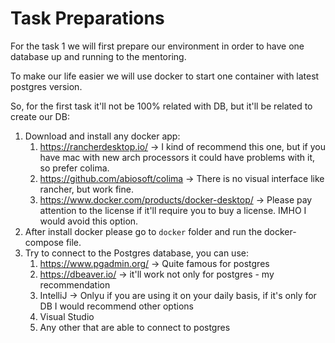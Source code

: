 # Task Preparations

For the task 1 we will first prepare our environment in order to have one database up and running to the mentoring. 

To make our life easier we will use docker to start one container with latest postgres version.

So, for the first task it'll not be 100% related with DB, but it'll be related to create our DB:

1. Download and install any docker app:
   1. https://rancherdesktop.io/ -> I kind of recommend this one, but if you have mac with new arch processors it could have problems with it, so prefer colima.
   2. https://github.com/abiosoft/colima -> There is no visual interface like rancher, but work fine.
   3. https://www.docker.com/products/docker-desktop/ -> Please pay attention to the license if it'll require you to buy a license. IMHO I would avoid this option.
2. After install docker please go to `docker` folder and run the docker-compose file.
3. Try to connect to the Postgres database, you can use:
   1. https://www.pgadmin.org/ -> Quite famous for postgres
   2. https://dbeaver.io/ -> it'll work not only for postgres - my recommendation
   3. IntelliJ -> Onlyu if you are using it on your daily basis, if it's only for DB I would recommend other options
   4. Visual Studio
   5. Any other that are able to connect to postgres